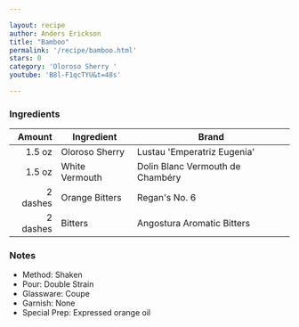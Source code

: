 ```yaml
---

layout: recipe
author: Anders Erickson
title: "Bamboo"
permalink: '/recipe/bamboo.html'
stars: 0
category: 'Oloroso Sherry '
youtube: 'B8l-F1qcTYU&t=48s'

---
```


### Ingredients

| Amount   | Ingredient         | Brand                            |
| -------: | -------------- | -------------------------------- |
|   1.5 oz | Oloroso Sherry | Lustau 'Emperatriz Eugenia'      |
|   1.5 oz | White Vermouth | Dolin Blanc Vermouth de Chambéry |
| 2 dashes | Orange Bitters | Regan's No. 6                    |
| 2 dashes | Bitters        | Angostura Aromatic Bitters       |

### Notes

- Method: Shaken
- Pour: Double Strain
- Glassware: Coupe
- Garnish: None
- Special Prep: Expressed orange oil

